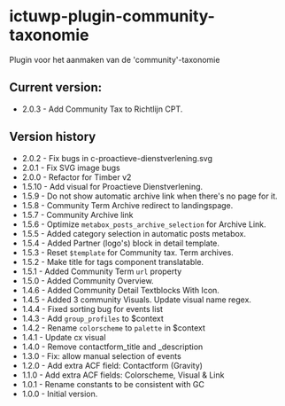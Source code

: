 # ictuwp-plugin-community-taxonomie
Plugin voor het aanmaken van de 'community'-taxonomie


## Current version:
* 2.0.3 - Add Community Tax to Richtlijn CPT.

## Version history
* 2.0.2 - Fix bugs in c-proactieve-dienstverlening.svg
* 2.0.1 - Fix SVG image bugs
* 2.0.0 - Refactor for Timber v2
* 1.5.10 - Add visual for Proactieve Dienstverlening.
* 1.5.9 - Do not show automatic archive link when there's no page for it.
* 1.5.8 - Community Term Archive redirect to landingspage.
* 1.5.7 - Community Archive link
* 1.5.6 - Optimize `metabox_posts_archive_selection` for Archive Link.
* 1.5.5 - Added category selection in automatic posts metabox.
* 1.5.4 - Added Partner (logo's) block in detail template.
* 1.5.3 - Reset `$template` for Community tax. Term archives.
* 1.5.2 - Make title for tags component translatable.
* 1.5.1 - Added Community Term `url` property
* 1.5.0 - Added Community Overview.
* 1.4.6 - Added Community Detail Textblocks With Icon.
* 1.4.5 - Added 3 community Visuals. Update visual name regex.
* 1.4.4 - Fixed sorting bug for events list
* 1.4.3 - Add `group_profiles` to  $context
* 1.4.2 - Rename `colorscheme` to `palette` in $context
* 1.4.1 - Update cx visual
* 1.4.0 - Remove contactform_title and _description
* 1.3.0 - Fix: allow manual selection of events
* 1.2.0 - Add extra ACF field: Contactform (Gravity)
* 1.1.0 - Add extra ACF fields: Colorscheme, Visual & Link
* 1.0.1 - Rename constants to be consistent with GC
* 1.0.0 - Initial version.

